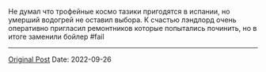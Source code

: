 Не думал что трофейные космо тазики пригодятся в испании, но умерший водогрей не оставил выбора. К счастью лэндлорд очень оперативно пригласил ремонтников которые попытались починить, но в итоге заменили бойлер #fail

---
[Original Post](https://t.me/lev2tarragona/259)
Date: 2022-09-26
